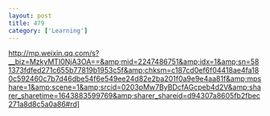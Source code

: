 ```yaml
---
layout: post
title: 479
category: ['Learning']
---
```


http://mp.weixin.qq.com/s?__biz=MzkyMTI0NjA3OA==&amp;mid=2247486751&amp;idx=1&amp;sn=581373fdfed271c655b77819b1953c5f&amp;chksm=c187cd0ef6f04418ae4fa180c592460c7b7d46dbe54f6e549ee24d82e2ba201f0a9e9e4aa81f&amp;mpshare=1&amp;scene=1&amp;srcid=0203pMw7ByBDcfAGcpeb4d2V&amp;sharer_sharetime=1643883599769&amp;sharer_shareid=d94307a8605fb2fbec271a8d8c5a0a86#rd]


